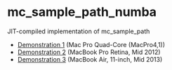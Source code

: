 # mc_sample_path_numba
JIT-compiled implementation of mc_sample_path

* [Demonstration 1](http://nbviewer.ipython.org/github/oyamad/mc_sample_path_numba/blob/master/mc_sample_path_numba01.ipynb)
  (Mac Pro Quad-Core (MacPro4,1))
* [Demonstration 2](http://nbviewer.ipython.org/github/oyamad/mc_sample_path_numba/blob/master/mc_sample_path_numba02.ipynb)
  (MacBook Pro Retina, Mid 2012)
* [Demonstration 3](http://nbviewer.ipython.org/github/oyamad/mc_sample_path_numba/blob/master/mc_sample_path_numba03.ipynb)
  (MacBook Air, 11-inch, Mid 2013)
